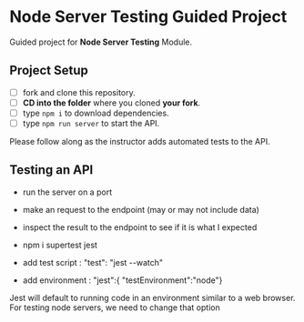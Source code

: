 # Node Server Testing Guided Project

Guided project for **Node Server Testing** Module.

## Project Setup

- [ ] fork and clone this repository.
- [ ] **CD into the folder** where you cloned **your fork**.
- [ ] type `npm i` to download dependencies.
- [ ] type `npm run server` to start the API.

Please follow along as the instructor adds automated tests to the API.

## Testing an API

- run the server on a port
- make an request to the endpoint (may or may not include data)
- inspect the result to the endpoint to see if it is what I expected

- npm i supertest jest
- add test script : "test": "jest --watch"
- add environment : "jest":{ "testEnvironment":"node"}

Jest will default to running code in an environment similar to a web browser. For testing node servers, we need to change that option
